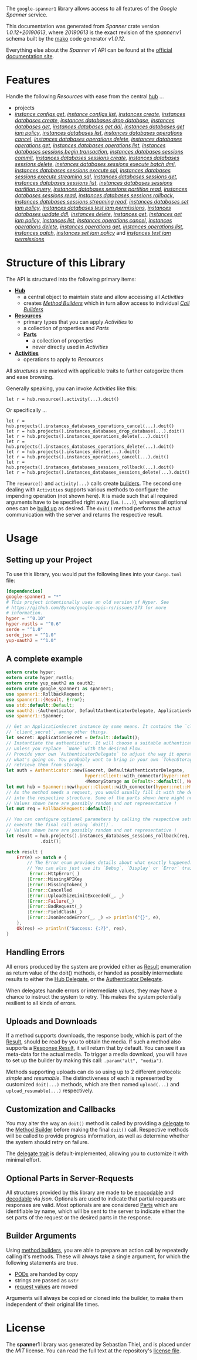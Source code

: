 <!---
DO NOT EDIT !
This file was generated automatically from 'src/mako/api/README.md.mako'
DO NOT EDIT !
-->
The `google-spanner1` library allows access to all features of the *Google Spanner* service.

This documentation was generated from *Spanner* crate version *1.0.12+20190613*, where *20190613* is the exact revision of the *spanner:v1* schema built by the [mako](http://www.makotemplates.org/) code generator *v1.0.12*.

Everything else about the *Spanner* *v1* API can be found at the
[official documentation site](https://cloud.google.com/spanner/).
# Features

Handle the following *Resources* with ease from the central [hub](https://docs.rs/google-spanner1/1.0.12+20190613/google_spanner1/struct.Spanner.html) ... 

* projects
 * [*instance configs get*](https://docs.rs/google-spanner1/1.0.12+20190613/google_spanner1/struct.ProjectInstanceConfigGetCall.html), [*instance configs list*](https://docs.rs/google-spanner1/1.0.12+20190613/google_spanner1/struct.ProjectInstanceConfigListCall.html), [*instances create*](https://docs.rs/google-spanner1/1.0.12+20190613/google_spanner1/struct.ProjectInstanceCreateCall.html), [*instances databases create*](https://docs.rs/google-spanner1/1.0.12+20190613/google_spanner1/struct.ProjectInstanceDatabaseCreateCall.html), [*instances databases drop database*](https://docs.rs/google-spanner1/1.0.12+20190613/google_spanner1/struct.ProjectInstanceDatabaseDropDatabaseCall.html), [*instances databases get*](https://docs.rs/google-spanner1/1.0.12+20190613/google_spanner1/struct.ProjectInstanceDatabaseGetCall.html), [*instances databases get ddl*](https://docs.rs/google-spanner1/1.0.12+20190613/google_spanner1/struct.ProjectInstanceDatabaseGetDdlCall.html), [*instances databases get iam policy*](https://docs.rs/google-spanner1/1.0.12+20190613/google_spanner1/struct.ProjectInstanceDatabaseGetIamPolicyCall.html), [*instances databases list*](https://docs.rs/google-spanner1/1.0.12+20190613/google_spanner1/struct.ProjectInstanceDatabaseListCall.html), [*instances databases operations cancel*](https://docs.rs/google-spanner1/1.0.12+20190613/google_spanner1/struct.ProjectInstanceDatabaseOperationCancelCall.html), [*instances databases operations delete*](https://docs.rs/google-spanner1/1.0.12+20190613/google_spanner1/struct.ProjectInstanceDatabaseOperationDeleteCall.html), [*instances databases operations get*](https://docs.rs/google-spanner1/1.0.12+20190613/google_spanner1/struct.ProjectInstanceDatabaseOperationGetCall.html), [*instances databases operations list*](https://docs.rs/google-spanner1/1.0.12+20190613/google_spanner1/struct.ProjectInstanceDatabaseOperationListCall.html), [*instances databases sessions begin transaction*](https://docs.rs/google-spanner1/1.0.12+20190613/google_spanner1/struct.ProjectInstanceDatabaseSessionBeginTransactionCall.html), [*instances databases sessions commit*](https://docs.rs/google-spanner1/1.0.12+20190613/google_spanner1/struct.ProjectInstanceDatabaseSessionCommitCall.html), [*instances databases sessions create*](https://docs.rs/google-spanner1/1.0.12+20190613/google_spanner1/struct.ProjectInstanceDatabaseSessionCreateCall.html), [*instances databases sessions delete*](https://docs.rs/google-spanner1/1.0.12+20190613/google_spanner1/struct.ProjectInstanceDatabaseSessionDeleteCall.html), [*instances databases sessions execute batch dml*](https://docs.rs/google-spanner1/1.0.12+20190613/google_spanner1/struct.ProjectInstanceDatabaseSessionExecuteBatchDmlCall.html), [*instances databases sessions execute sql*](https://docs.rs/google-spanner1/1.0.12+20190613/google_spanner1/struct.ProjectInstanceDatabaseSessionExecuteSqlCall.html), [*instances databases sessions execute streaming sql*](https://docs.rs/google-spanner1/1.0.12+20190613/google_spanner1/struct.ProjectInstanceDatabaseSessionExecuteStreamingSqlCall.html), [*instances databases sessions get*](https://docs.rs/google-spanner1/1.0.12+20190613/google_spanner1/struct.ProjectInstanceDatabaseSessionGetCall.html), [*instances databases sessions list*](https://docs.rs/google-spanner1/1.0.12+20190613/google_spanner1/struct.ProjectInstanceDatabaseSessionListCall.html), [*instances databases sessions partition query*](https://docs.rs/google-spanner1/1.0.12+20190613/google_spanner1/struct.ProjectInstanceDatabaseSessionPartitionQueryCall.html), [*instances databases sessions partition read*](https://docs.rs/google-spanner1/1.0.12+20190613/google_spanner1/struct.ProjectInstanceDatabaseSessionPartitionReadCall.html), [*instances databases sessions read*](https://docs.rs/google-spanner1/1.0.12+20190613/google_spanner1/struct.ProjectInstanceDatabaseSessionReadCall.html), [*instances databases sessions rollback*](https://docs.rs/google-spanner1/1.0.12+20190613/google_spanner1/struct.ProjectInstanceDatabaseSessionRollbackCall.html), [*instances databases sessions streaming read*](https://docs.rs/google-spanner1/1.0.12+20190613/google_spanner1/struct.ProjectInstanceDatabaseSessionStreamingReadCall.html), [*instances databases set iam policy*](https://docs.rs/google-spanner1/1.0.12+20190613/google_spanner1/struct.ProjectInstanceDatabaseSetIamPolicyCall.html), [*instances databases test iam permissions*](https://docs.rs/google-spanner1/1.0.12+20190613/google_spanner1/struct.ProjectInstanceDatabaseTestIamPermissionCall.html), [*instances databases update ddl*](https://docs.rs/google-spanner1/1.0.12+20190613/google_spanner1/struct.ProjectInstanceDatabaseUpdateDdlCall.html), [*instances delete*](https://docs.rs/google-spanner1/1.0.12+20190613/google_spanner1/struct.ProjectInstanceDeleteCall.html), [*instances get*](https://docs.rs/google-spanner1/1.0.12+20190613/google_spanner1/struct.ProjectInstanceGetCall.html), [*instances get iam policy*](https://docs.rs/google-spanner1/1.0.12+20190613/google_spanner1/struct.ProjectInstanceGetIamPolicyCall.html), [*instances list*](https://docs.rs/google-spanner1/1.0.12+20190613/google_spanner1/struct.ProjectInstanceListCall.html), [*instances operations cancel*](https://docs.rs/google-spanner1/1.0.12+20190613/google_spanner1/struct.ProjectInstanceOperationCancelCall.html), [*instances operations delete*](https://docs.rs/google-spanner1/1.0.12+20190613/google_spanner1/struct.ProjectInstanceOperationDeleteCall.html), [*instances operations get*](https://docs.rs/google-spanner1/1.0.12+20190613/google_spanner1/struct.ProjectInstanceOperationGetCall.html), [*instances operations list*](https://docs.rs/google-spanner1/1.0.12+20190613/google_spanner1/struct.ProjectInstanceOperationListCall.html), [*instances patch*](https://docs.rs/google-spanner1/1.0.12+20190613/google_spanner1/struct.ProjectInstancePatchCall.html), [*instances set iam policy*](https://docs.rs/google-spanner1/1.0.12+20190613/google_spanner1/struct.ProjectInstanceSetIamPolicyCall.html) and [*instances test iam permissions*](https://docs.rs/google-spanner1/1.0.12+20190613/google_spanner1/struct.ProjectInstanceTestIamPermissionCall.html)




# Structure of this Library

The API is structured into the following primary items:

* **[Hub](https://docs.rs/google-spanner1/1.0.12+20190613/google_spanner1/struct.Spanner.html)**
    * a central object to maintain state and allow accessing all *Activities*
    * creates [*Method Builders*](https://docs.rs/google-spanner1/1.0.12+20190613/google_spanner1/trait.MethodsBuilder.html) which in turn
      allow access to individual [*Call Builders*](https://docs.rs/google-spanner1/1.0.12+20190613/google_spanner1/trait.CallBuilder.html)
* **[Resources](https://docs.rs/google-spanner1/1.0.12+20190613/google_spanner1/trait.Resource.html)**
    * primary types that you can apply *Activities* to
    * a collection of properties and *Parts*
    * **[Parts](https://docs.rs/google-spanner1/1.0.12+20190613/google_spanner1/trait.Part.html)**
        * a collection of properties
        * never directly used in *Activities*
* **[Activities](https://docs.rs/google-spanner1/1.0.12+20190613/google_spanner1/trait.CallBuilder.html)**
    * operations to apply to *Resources*

All *structures* are marked with applicable traits to further categorize them and ease browsing.

Generally speaking, you can invoke *Activities* like this:

```Rust,ignore
let r = hub.resource().activity(...).doit()
```

Or specifically ...

```ignore
let r = hub.projects().instances_databases_operations_cancel(...).doit()
let r = hub.projects().instances_databases_drop_database(...).doit()
let r = hub.projects().instances_operations_delete(...).doit()
let r = hub.projects().instances_databases_operations_delete(...).doit()
let r = hub.projects().instances_delete(...).doit()
let r = hub.projects().instances_operations_cancel(...).doit()
let r = hub.projects().instances_databases_sessions_rollback(...).doit()
let r = hub.projects().instances_databases_sessions_delete(...).doit()
```

The `resource()` and `activity(...)` calls create [builders][builder-pattern]. The second one dealing with `Activities` 
supports various methods to configure the impending operation (not shown here). It is made such that all required arguments have to be 
specified right away (i.e. `(...)`), whereas all optional ones can be [build up][builder-pattern] as desired.
The `doit()` method performs the actual communication with the server and returns the respective result.

# Usage

## Setting up your Project

To use this library, you would put the following lines into your `Cargo.toml` file:

```toml
[dependencies]
google-spanner1 = "*"
# This project intentionally uses an old version of Hyper. See
# https://github.com/Byron/google-apis-rs/issues/173 for more
# information.
hyper = "^0.10"
hyper-rustls = "^0.6"
serde = "^1.0"
serde_json = "^1.0"
yup-oauth2 = "^1.0"
```

## A complete example

```Rust
extern crate hyper;
extern crate hyper_rustls;
extern crate yup_oauth2 as oauth2;
extern crate google_spanner1 as spanner1;
use spanner1::RollbackRequest;
use spanner1::{Result, Error};
use std::default::Default;
use oauth2::{Authenticator, DefaultAuthenticatorDelegate, ApplicationSecret, MemoryStorage};
use spanner1::Spanner;

// Get an ApplicationSecret instance by some means. It contains the `client_id` and 
// `client_secret`, among other things.
let secret: ApplicationSecret = Default::default();
// Instantiate the authenticator. It will choose a suitable authentication flow for you, 
// unless you replace  `None` with the desired Flow.
// Provide your own `AuthenticatorDelegate` to adjust the way it operates and get feedback about 
// what's going on. You probably want to bring in your own `TokenStorage` to persist tokens and
// retrieve them from storage.
let auth = Authenticator::new(&secret, DefaultAuthenticatorDelegate,
                              hyper::Client::with_connector(hyper::net::HttpsConnector::new(hyper_rustls::TlsClient::new())),
                              <MemoryStorage as Default>::default(), None);
let mut hub = Spanner::new(hyper::Client::with_connector(hyper::net::HttpsConnector::new(hyper_rustls::TlsClient::new())), auth);
// As the method needs a request, you would usually fill it with the desired information
// into the respective structure. Some of the parts shown here might not be applicable !
// Values shown here are possibly random and not representative !
let mut req = RollbackRequest::default();

// You can configure optional parameters by calling the respective setters at will, and
// execute the final call using `doit()`.
// Values shown here are possibly random and not representative !
let result = hub.projects().instances_databases_sessions_rollback(req, "session")
             .doit();

match result {
    Err(e) => match e {
        // The Error enum provides details about what exactly happened.
        // You can also just use its `Debug`, `Display` or `Error` traits
         Error::HttpError(_)
        |Error::MissingAPIKey
        |Error::MissingToken(_)
        |Error::Cancelled
        |Error::UploadSizeLimitExceeded(_, _)
        |Error::Failure(_)
        |Error::BadRequest(_)
        |Error::FieldClash(_)
        |Error::JsonDecodeError(_, _) => println!("{}", e),
    },
    Ok(res) => println!("Success: {:?}", res),
}

```
## Handling Errors

All errors produced by the system are provided either as [Result](https://docs.rs/google-spanner1/1.0.12+20190613/google_spanner1/enum.Result.html) enumeration as return value of 
the doit() methods, or handed as possibly intermediate results to either the 
[Hub Delegate](https://docs.rs/google-spanner1/1.0.12+20190613/google_spanner1/trait.Delegate.html), or the [Authenticator Delegate](https://docs.rs/yup-oauth2/*/yup_oauth2/trait.AuthenticatorDelegate.html).

When delegates handle errors or intermediate values, they may have a chance to instruct the system to retry. This 
makes the system potentially resilient to all kinds of errors.

## Uploads and Downloads
If a method supports downloads, the response body, which is part of the [Result](https://docs.rs/google-spanner1/1.0.12+20190613/google_spanner1/enum.Result.html), should be
read by you to obtain the media.
If such a method also supports a [Response Result](https://docs.rs/google-spanner1/1.0.12+20190613/google_spanner1/trait.ResponseResult.html), it will return that by default.
You can see it as meta-data for the actual media. To trigger a media download, you will have to set up the builder by making
this call: `.param("alt", "media")`.

Methods supporting uploads can do so using up to 2 different protocols: 
*simple* and *resumable*. The distinctiveness of each is represented by customized 
`doit(...)` methods, which are then named `upload(...)` and `upload_resumable(...)` respectively.

## Customization and Callbacks

You may alter the way an `doit()` method is called by providing a [delegate](https://docs.rs/google-spanner1/1.0.12+20190613/google_spanner1/trait.Delegate.html) to the 
[Method Builder](https://docs.rs/google-spanner1/1.0.12+20190613/google_spanner1/trait.CallBuilder.html) before making the final `doit()` call. 
Respective methods will be called to provide progress information, as well as determine whether the system should 
retry on failure.

The [delegate trait](https://docs.rs/google-spanner1/1.0.12+20190613/google_spanner1/trait.Delegate.html) is default-implemented, allowing you to customize it with minimal effort.

## Optional Parts in Server-Requests

All structures provided by this library are made to be [enocodable](https://docs.rs/google-spanner1/1.0.12+20190613/google_spanner1/trait.RequestValue.html) and 
[decodable](https://docs.rs/google-spanner1/1.0.12+20190613/google_spanner1/trait.ResponseResult.html) via *json*. Optionals are used to indicate that partial requests are responses 
are valid.
Most optionals are are considered [Parts](https://docs.rs/google-spanner1/1.0.12+20190613/google_spanner1/trait.Part.html) which are identifiable by name, which will be sent to 
the server to indicate either the set parts of the request or the desired parts in the response.

## Builder Arguments

Using [method builders](https://docs.rs/google-spanner1/1.0.12+20190613/google_spanner1/trait.CallBuilder.html), you are able to prepare an action call by repeatedly calling it's methods.
These will always take a single argument, for which the following statements are true.

* [PODs][wiki-pod] are handed by copy
* strings are passed as `&str`
* [request values](https://docs.rs/google-spanner1/1.0.12+20190613/google_spanner1/trait.RequestValue.html) are moved

Arguments will always be copied or cloned into the builder, to make them independent of their original life times.

[wiki-pod]: http://en.wikipedia.org/wiki/Plain_old_data_structure
[builder-pattern]: http://en.wikipedia.org/wiki/Builder_pattern
[google-go-api]: https://github.com/google/google-api-go-client

# License
The **spanner1** library was generated by Sebastian Thiel, and is placed 
under the *MIT* license.
You can read the full text at the repository's [license file][repo-license].

[repo-license]: https://github.com/Byron/google-apis-rsblob/master/LICENSE.md

